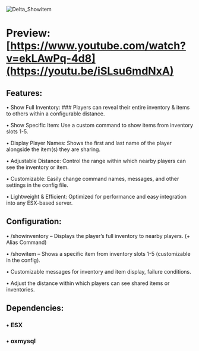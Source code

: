 ![Delta_Showitem](https://github.com/user-attachments/assets/3b2b83f1-71dd-4857-8a19-7636d6374f10)

# Preview: [https://www.youtube.com/watch?v=ekLAwPq-4d8](https://youtu.be/iSLsu6mdNxA)

## Features:

• Show Full Inventory: ### Players can reveal their entire inventory & items to others within a configurable distance.

• Show Specific Item: Use a custom command to show items from inventory slots 1-5.

• Display Player Names: Shows the first and last name of the player alongside the item(s) they are sharing.

• Adjustable Distance: Control the range within which nearby players can see the inventory or item.

• Customizable: Easily change command names, messages, and other settings in the config file.

• Lightweight & Efficient: Optimized for performance and easy integration into any ESX-based server.

## Configuration: 

• /showinventory – Displays the player’s full inventory to nearby players. (+ Alias Command)

• /showitem – Shows a specific item from inventory slots 1-5 (customizable in the config).

• Customizable messages for inventory and item display, failure conditions.

• Adjust the distance within which players can see shared items or inventories.

## Dependencies:

### • ESX

### • oxmysql
